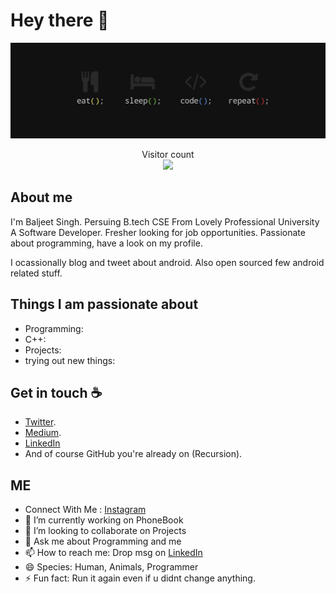 # Hey there :wave:

<img src="https://github.com/baljeet-singh97/baljeet-singh97/blob/main/resources/1102001.jpg" alt="Hello world">

<p align="center"> 
  Visitor count<br>
  <img src="https://profile-counter.glitch.me/baljeet-singh97/count.svg" />
</p>

## About me

I'm Baljeet Singh. Persuing B.tech CSE From Lovely Professional University A Software Developer. Fresher looking for job opportunities. Passionate about programming, have a look on my profile.

I ocassionally blog and tweet about android. Also open sourced few android related stuff.  


## Things I am passionate about

- Programming:
- C++:
- Projects:
- trying out new things:

## Get in touch :coffee:

- [Twitter](https://twitter.com/bljt_kuntal).
- [Medium](https://medium.com/@baljeet-singh97).
- [LinkedIn](https://www.linkedin.com/in/baljeet-singh97/)
- And of course GitHub you're already on (Recursion).

## ME
- Connect With Me : [Instagram](https://www.instagram.com/in//bljt_kuntal/)
- 🔭 I’m currently working on PhoneBook
- 👯 I’m looking to collaborate on Projects
- 💬 Ask me about Programming and me
- 📫 How to reach me: Drop msg on [LinkedIn](https://www.linkedin.com/in/baljeet-singh97/)
- 😄 Species: Human, Animals, Programmer
- ⚡ Fun fact: Run it again even if u didnt change anything.
